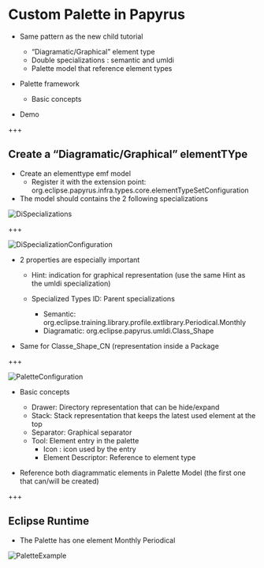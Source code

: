 # Custom Palette in Papyrus 


* Same pattern as the new child tutorial
  * “Diagramatic/Graphical” element type
  * Double specializations : semantic and umldi
  * Palette model that reference element types

* Palette framework
  * Basic concepts

 * Demo

+++
## Create a “Diagramatic/Graphical” elementTYpe 

* Create an elementtype emf model
  * Register it with the extension point: org.eclipse.papyrus.infra.types.core.elementTypeSetConfiguration
* The model should contains the 2 following specializations


![DiSpecializations](/org.eclipse.papyrus.training.library.wizard/doc/DiSpecializations.png)  

+++

![DiSpecializationConfiguration](/org.eclipse.papyrus.training.library.wizard/doc/DiSpecializationConfiguration.png)  

* 2 properties are especially important
  * Hint: indication for graphical representation
	(use the same Hint as the umldi specialization)

  * Specialized Types ID: Parent specializations
    * Semantic: org.eclipse.training.library.profile.extlibrary.Periodical.Monthly
    * Diagramatic: org.eclipse.papyrus.umldi.Class_Shape
    
* Same for Classe_Shape_CN (representation inside a Package

+++

![PaletteConfiguration](/org.eclipse.papyrus.training.library.wizard/doc/PaletteConfiguration.png)  
* Basic concepts
  * Drawer:  Directory representation that can be hide/expand
  * Stack: Stack representation that keeps the latest used element at the top 
  * Separator: Graphical separator
  * Tool: Element entry in the palette
    * Icon : icon used by the entry
    * Element Descriptor: Reference to element type

 * Reference both diagrammatic elements in Palette Model
(the first one that can/will be created)


+++
## Eclipse Runtime

* The Palette has one element Monthly Periodical 

![PaletteExample](/org.eclipse.papyrus.training.library.wizard/doc/PaletteExample.png)  




    
